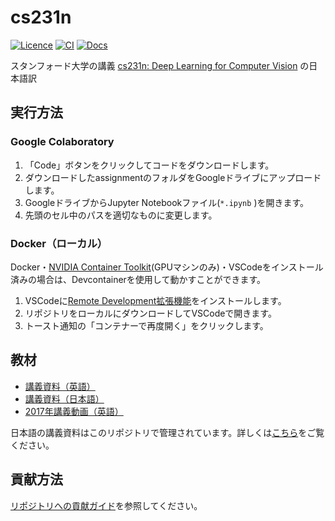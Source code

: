 # cs231n

[![Licence](https://img.shields.io/github/license/tpu-dsg/cs231n)](./LICENSE)
[![CI](https://github.com/tpu-dsg/cs231n/actions/workflows/ci.yaml/badge.svg)](https://github.com/tpu-dsg/cs231n/actions/workflows/ci.yaml)
[![Docs](https://github.com/tpu-dsg/cs231n/actions/workflows/docs.yaml/badge.svg)](https://github.com/tpu-dsg/cs231n/actions/workflows/docs.yaml)

スタンフォード大学の講義 [cs231n: Deep Learning for Computer Vision](https://cs231n.stanford.edu/) の日本語訳

## 実行方法

### Google Colaboratory

1. 「Code」ボタンをクリックしてコードをダウンロードします。
2. ダウンロードしたassignmentのフォルダをGoogleドライブにアップロードします。
3. GoogleドライブからJupyter Notebookファイル(`*.ipynb` )を開きます。
4. 先頭のセル中のパスを適切なものに変更します。

### Docker（ローカル）

Docker・[NVIDIA Container Toolkit](https://docs.nvidia.com/datacenter/cloud-native/container-toolkit/latest/install-guide.html)(GPUマシンのみ)・VSCodeをインストール済みの場合は、Devcontainerを使用して動かすことができます。

1. VSCodeに[Remote Development拡張機能](https://marketplace.visualstudio.com/items?itemName=ms-vscode-remote.vscode-remote-extensionpack)をインストールします。
2. リポジトリをローカルにダウンロードしてVSCodeで開きます。
3. トースト通知の「コンテナーで再度開く」をクリックします。

## 教材

- [講義資料（英語）](https://cs231n.stanford.edu/schedule.html)
- [講義資料（日本語）](https://tpu-dsg.github.io/cs231n)
- [2017年講義動画（英語）](https://youtube.com/playlist?list=PLC1qU-LWwrF64f4QKQT-Vg5Wr4qEE1Zxk&si=A-w05a3qxL9TKhBu)

日本語の講義資料はこのリポジトリで管理されています。詳しくは[こちら](./docs/README.md)をご覧ください。

## 貢献方法

[リポジトリへの貢献ガイド](https://github.com/tpu-dsg/.github/blob/main/CONTRIBUTING.md)を参照してください。